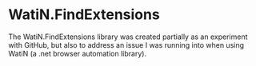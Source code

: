 WatiN.FindExtensions
=====================
The WatiN.FindExtensions library was created partially as an experiment with GitHub, but also to address an issue I was running into when using WatiN (a .net browser automation library).


